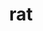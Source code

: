 ---
layout: smileys&emotion
title: rat
emoji: rat
permalink: 🐀.html
image: assets/img/3moji/rat.png
---